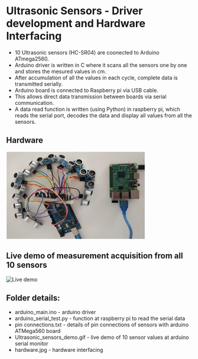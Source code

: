 # Ultrasonic Sensors - Driver development and Hardware Interfacing
* 10 Ultrasonic sensors (HC-SR04) are coonected to Arduino ATmega2560. 
* Arduino driver is written in C where it scans all the sensors one by one and stores the mesured values in cm.
* After accumulation of all the values in each cycle, complete data is transmitted serially.
* Arduino board is connected to Raspberry pi via USB cable. 
* This allows direct data transmission between boards via serial communication.
* A data read function is written (using Python) in raspberry pi, which reads the serial port, decodes the data and display all 
values from all the sensors.

## Hardware

![hardware](https://github.com/shiva-agrawal/autonomous_driving/blob/master/01_Sensors%20and%20Actuators/Ultrasonic%20sensors%20(HC-SR04)/hardware.jpg)

## Live demo of measurement acquisition from all 10 sensors
![Live demo](https://github.com/shiva-agrawal/autonomous_driving/blob/master/01_Sensors%20and%20Actuators/Ultrasonic%20sensors%20(HC-SR04)/Ultrasonic_sensors_demo.gif)

## Folder details:
* arduino_main.ino - arduino driver 
* arduino_serial_test.py - function at raspberry pi to read the serial data
* pin connections.txt - details of pin connections of sensors with arduino ATMega560 board
* Ultrasonic_sensors_demo.gif - live demo of 10 sensor values at arduino serial monitor
* hardware.jpg - hardware interfacing 



